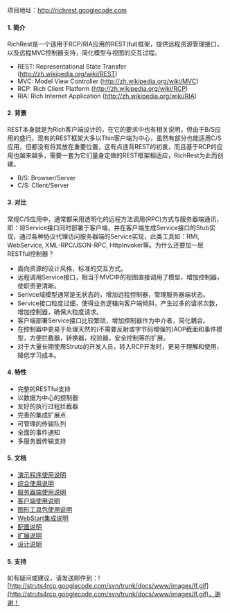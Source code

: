 项目地址：http://richrest.googlecode.com

#### 1. 简介 ####
RichRest是一个适用于RCP/RIA应用的REST(ful)框架，提供远程资源管理接口，以及远程MVC控制器支持，简化模型与视图的交互过程。
  * REST: Representational State Transfer (http://zh.wikipedia.org/wiki/REST)
  * MVC: Model View Controller (http://zh.wikipedia.org/wiki/MVC)
  * RCP: Rich Client Platform (http://zh.wikipedia.org/wiki/RCP)
  * RIA: Rich Internet Application (http://zh.wikipedia.org/wiki/RIA)
#### 2. 背景 ####
REST本身就是为Rich客户端设计的，在它的要求中也有相关说明，但由于B/S应用的盛行，现有的REST框架大多以Thin客户端为中心，虽然有部分也能适用C/S应用，但都没有将其放在重要位置，这有点违背REST的初衷，而且基于RCP的应用也越来越多，需要一套为它们量身定做的REST框架相适应，RichRest为此而创建。
  * B/S: Browser/Server
  * C/S: Client/Server
#### 3. 对比 ####
常规C/S应用中，通常都采用透明化的远程方法调用(RPC)方式与服务器端通讯，即：将Service接口同时部署于客户端，并在客户端生成Service接口的Stub实现，通过各种协议代理访问服务器端的Service实现，此类工具如：RMI, WebService, XML-RPC/JSON-RPC, HttpInvoker等。为什么还要加一层RESTful控制器？
  * 面向资源的设计风格，标准的交互方式。
  * 远程调用Service接口，相当于MVC中的视图直接调用了模型，增加控制器，使职责更清晰。
  * Serivce域模型通常是无状态的，增加远程控制器，管理服务器端状态。
  * Service接口粒度过细，使得业务逻辑向客户端倾斜，产生过多的请求次数，增加控制器，确保大粒度请求。
  * 客户端部署Service接口比较繁琐，增加控制器作为中介者，简化耦合。
  * 在控制器中更易于处理天然的(不需要反射或字节码增强的)AOP截面和事件模型，方便拦截器，转换器，校验器，安全控制等的扩展。
  * 对于大量长期使用Struts的开发人员，转入RCP开发时，更易于理解和使用，降低学习成本。
#### 4. 特性 ####
  * 完整的RESTful支持
  * 以数据为中心的控制器
  * 友好的执行过程拦截器
  * 完善的集成扩展点
  * 可管理的传输队列
  * 全面的事件通知
  * 多服务器传输支持
#### 5. 文档 ####
  * [演示程序使用说明](http://code.google.com/p/struts4rcp/wiki/demo)
  * [综合使用说明](http://code.google.com/p/struts4rcp/wiki/guide)
  * [服务器端使用说明](http://code.google.com/p/struts4rcp/wiki/server)
  * [客户端使用说明](http://code.google.com/p/struts4rcp/wiki/client)
  * [图形工具包使用说明](http://code.google.com/p/struts4rcp/wiki/gui)
  * [WebStart集成说明](http://code.google.com/p/struts4rcp/wiki/webstart)
  * [配置说明](http://code.google.com/p/struts4rcp/wiki/config)
  * [扩展说明](http://code.google.com/p/struts4rcp/wiki/extension)
  * [设计说明](http://code.google.com/p/struts4rcp/wiki/design)
#### 5. 支持 ####
如有疑问或建议，请发送邮件到：![http://struts4rcp.googlecode.com/svn/trunk/docs/www/images/lf.gif](http://struts4rcp.googlecode.com/svn/trunk/docs/www/images/lf.gif)，谢谢！